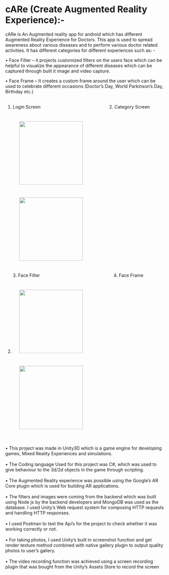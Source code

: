 # cARe (Create Augmented Reality Experience):-

cARe is An Augmented reality app for android which has different Augmented Reality
Experience for Doctors. This app is used to spread awareness about various diseases and to
perform various doctor related activities. It has different categories for different experiences
such as: -

• Face Filter – it projects customized filters on the users face which can be helpful to
visualize the appearance of different diseases which can be captured through built it image
and video capture. 

• Face Frame – It creates a custom frame around the user which can be used to celebrate
different occasions (Doctor’s Day, World Parkinson’s Day, Birthday etc.)
<br/><br/>
1. Login Screen&nbsp;&nbsp;&nbsp;&nbsp;&nbsp;&nbsp;&nbsp;&nbsp;&nbsp;&nbsp;&nbsp;&nbsp;&nbsp;&nbsp;&nbsp;&nbsp;&nbsp;&nbsp;&nbsp;&nbsp;&nbsp;&nbsp;&nbsp;&nbsp;&nbsp;&nbsp;&nbsp;&nbsp;&nbsp;&nbsp;&nbsp;&nbsp;&nbsp;&nbsp;&nbsp;&nbsp;&nbsp;&nbsp;&nbsp;&nbsp;&nbsp;&nbsp;&nbsp;&nbsp;&nbsp;&nbsp;&nbsp;&nbsp;&nbsp;&nbsp;&nbsp;&nbsp;&nbsp;&nbsp;&nbsp;2. Category Screen<br/><br/>
<img src="https://github.com/FawazKhan1011/cARe-AR-App/assets/138883345/55d59889-2081-437c-a081-d5f131db06fb" width="200" style="margin: 20px;" />&nbsp;&nbsp;&nbsp;&nbsp;&nbsp;&nbsp;&nbsp;&nbsp;&nbsp;&nbsp;&nbsp;&nbsp;&nbsp;&nbsp;&nbsp;&nbsp;&nbsp;&nbsp;&nbsp;&nbsp;&nbsp;&nbsp;&nbsp;&nbsp;&nbsp;&nbsp;&nbsp;&nbsp;&nbsp;&nbsp;&nbsp;&nbsp;&nbsp;&nbsp;&nbsp;<img src="https://github.com/FawazKhan1011/cARe-AR-App/assets/138883345/1eca4c85-06aa-430f-9231-6554e3e4771c" width="200" style="margin: 20px;" /><br/><br/>3. Face Filter&nbsp;&nbsp;&nbsp;&nbsp;&nbsp;&nbsp;&nbsp;&nbsp;&nbsp;&nbsp;&nbsp;&nbsp;&nbsp;&nbsp;&nbsp;&nbsp;&nbsp;&nbsp;&nbsp;&nbsp;&nbsp;&nbsp;&nbsp;&nbsp;&nbsp;&nbsp;&nbsp;&nbsp;&nbsp;&nbsp;&nbsp;&nbsp;&nbsp;&nbsp;&nbsp;&nbsp;&nbsp;&nbsp;&nbsp;&nbsp;&nbsp;&nbsp;&nbsp;&nbsp;&nbsp;&nbsp;&nbsp;&nbsp;&nbsp;&nbsp;&nbsp;&nbsp;&nbsp;&nbsp;&nbsp;&nbsp;&nbsp;&nbsp;&nbsp;4. Face Frame<br/><br/>
4. <img src="https://github.com/FawazKhan1011/cARe-AR-App/assets/138883345/1724a309-56fe-4980-93d2-5c1b22e466aa" width="200" style="margin: 20px;" />&nbsp;&nbsp;&nbsp;&nbsp;&nbsp;&nbsp;&nbsp;&nbsp;&nbsp;&nbsp;&nbsp;&nbsp;&nbsp;&nbsp;&nbsp;&nbsp;&nbsp;&nbsp;&nbsp;&nbsp;&nbsp;&nbsp;&nbsp;&nbsp;&nbsp;&nbsp;&nbsp;&nbsp;&nbsp;&nbsp;&nbsp;&nbsp;&nbsp;&nbsp;&nbsp;<img src="https://github.com/FawazKhan1011/cARe-AR-App/assets/138883345/6c613863-98a7-44bd-819e-efdc8d9559b3" width="200" style="margin: 20px;" /><br/><br/>

• This project was made in Unity3D which is a game engine for developing games,
Mixed Reality Experiences and simulations.<br/><br/>
• The Coding language Used for this project was C#, which was used to give behaviour
to the 3d/2d objects in the game through scripting.<br/><br/>
• The Augmented Reality experience was possible using the Google’s AR Core plugin
which is used for building AR applications.<br/><br/>
• The filters and images were coming from the backend which was built using Node js
by the backend developers and MongoDB was used as the database. I used Unity’s
Web request system for composing HTTP requests and handling HTTP responses.<br/><br/>
• I used Postman to test the Api’s for the project to check whether it was working
correctly or not.<br/><br/>
• For taking photos, I used Unity’s built in screenshot function and get render texture
method combined with native gallery plugin to output quality photos to user’s gallery.<br/><br/>
• The video recording function was achieved using a screen recording plugin that was
bought from the Unity’s Assets Store to record the screen<br/><br/>
